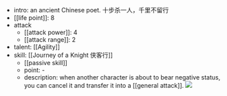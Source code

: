 - intro: an ancient Chinese poet. 十步杀一人，千里不留行
- [[life point]]: 8
- attack
	- [[attack power]]: 4
	- [[attack range]]: 2
- talent: [[Agility]]
- skill: [[Journey of a Knight 侠客行]]
	- [[passive skill]] 
	- point: - 
	- description: when another character is about to bear negative status, you can cancel it and transfer it into a [[general attack]].
  ![](https://imgsa.baidu.com/forum/w%3D580/sign=c43c63fa9eef76c6d0d2fb23ad14fdf6/1dfd38dda3cc7cd9acf185023701213fba0e91db.jpg)
